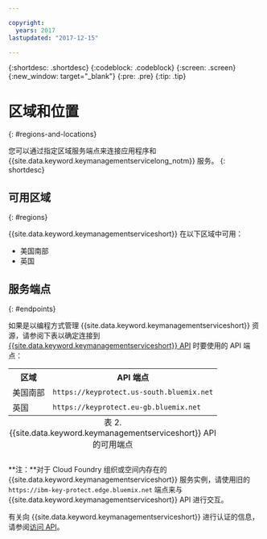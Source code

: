 ```yaml
---

copyright:
  years: 2017
lastupdated: "2017-12-15"

---
```


{:shortdesc: .shortdesc}
{:codeblock: .codeblock}
{:screen: .screen}
{:new_window: target="_blank"}
{:pre: .pre}
{:tip: .tip}

# 区域和位置
{: #regions-and-locations}

您可以通过指定区域服务端点来连接应用程序和 {{site.data.keyword.keymanagementservicelong_notm}} 服务。
{: shortdesc}

## 可用区域
{: #regions}

{{site.data.keyword.keymanagementserviceshort}} 在以下区域中可用：

- 美国南部
- 英国  

## 服务端点
{: #endpoints}

如果是以编程方式管理 {{site.data.keyword.keymanagementserviceshort}} 资源，请参阅下表以确定连接到 [{{site.data.keyword.keymanagementserviceshort}} API](https://console.ng.bluemix.net/apidocs/639) 时要使用的 API 端点： 

<table>
    <tr>
        <th>区域</th>
        <th>API 端点</th>
    </tr>
    <tr>
        <td>美国南部</td>
        <td>
            <code>https://keyprotect.us-south.bluemix.net</code>
        </td>
    </tr>
    <tr>
        <td>英国</td>
        <td>
            <code>https://keyprotect.eu-gb.bluemix.net</code>
        </td>
    </tr>
    <caption style="caption-side:bottom;">表 2. {{site.data.keyword.keymanagementserviceshort}} API 的可用端点</caption>
</table>

**注：**对于 Cloud Foundry 组织或空间内存在的 {{site.data.keyword.keymanagementserviceshort}} 服务实例，请使用旧的 `https://ibm-key-protect.edge.bluemix.net` 端点来与 {{site.data.keyword.keymanagementserviceshort}} API 进行交互。

有关向 {{site.data.keyword.keymanagementserviceshort}} 进行认证的信息，请参阅[访问 API](/docs/services/keymgmt/keyprotect_authentication.html)。
